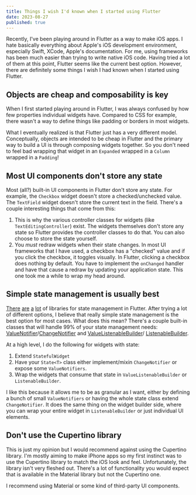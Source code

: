 ```yaml
---
title: Things I wish I'd known when I started using Flutter
date: 2023-08-27
published: true
---
```


Recently, I've been playing around in Flutter as a way to make iOS apps.
I hate basically everything about Apple's iOS development environment, especially
Swift, XCode, Apple's documentation. For me, using frameworks has been much easier
than trying to write native iOS code. Having tried a lot of them at this point, Flutter
seems like the current best option. However, there are definitely some things I wish I had
known when I started using Flutter.
<br />

## Objects are cheap and composability is key

When I first started playing around in Flutter, I was always confused by how
few properties individual widgets have. Compared to CSS for example, there
wasn't a way to define things like padding or borders in most widgets.

What I eventually realized is that Flutter just has a very different model.
Conceptually, objects are intended to be cheap in Flutter and the primary
way to build a UI is through composing widgets together. So you don't need
to feel bad wrapping that widget in an `Expanded` wrapped in a `Column`
wrapped in a `Padding`!
<br />

## Most UI components don't store any state

Most (all?) built-in UI components in Flutter don't store any state. For example,
the `Checkbox` widget doesn't store a checked/unchecked value. The `TextField`
widget doesn't store the current text in the field. There's a couple interesting
things that come from this:
1. This is why the various controller classes for widgets (like `TextEditingController`)
   exist. The widgets themselves don't store any state so Flutter provides the
   controller classes to do that. You can also choose to store the state yourself.
1. You _must_ redraw widgets when their state changes. In most UI frameworks that
   I have used, a checkbox has a "checked" value and if you click the checkbox, it
   toggles visually. In Flutter, clicking a checkbox does nothing by default. You
   have to implement the `onChanged` handler and have that cause a redraw by
   updating your application state. This one took me a while to wrap my head around.

## Simple state management is usually best

[There][state-1] [are][state-2] [a][state-3] [lot][state-4] of libraries for state
management in Flutter. After trying a lot of different options, I believe that really
simple state management is the best option for most cases. What does this mean?
There's a couple built-in classes that will handle 99% of your state management needs:
[ValueNotifier][vn]/[ChangeNotifier][cn] and [ValueListenableBuilder][vlb]/
[ListenableBuilder][lb].

At a high level, I do the following for widgets with state:
1. Extend `StatefulWidget`
1. Have your `State<T>` class either implement/mixin `ChangeNotifier` or expose
   some `ValueNotifiers`.
1. Wrap the widgets that consume that state in `ValueListenableBuilder` or
   `ListenableBuilder`.

I like this because it allows me to be as granular as I want, either by defining
a bunch of small `ValueNotifiers` or having the whole state class extend `ChangeNotifier`.
It does the same thing on the widget builder side, where you can wrap your entire
widget in `ListenableBuilder` or just individual UI elements.
<br />

## Don't use the Cupertino library

This is just my opinion but I would recommend against using the Cupertino library.
I'm mostly aiming to make iPhone apps so my first instinct was to use the Cupertino library
to match the iOS look and feel. Unfortunately, the library isn't very fleshed out.
There's a lot of functionality you would expect that is available in the Material library
but not the Cupertino one.

I recommend using Material or some kind of third-party UI components.

[state-1]: https://docs.flutter.dev/ui/interactivity
[state-2]: https://api.flutter.dev/flutter/widgets/InheritedWidget-class.html
[state-3]: https://pub.dev/packages/provider
[state-4]: https://riverpod.dev/
[vn]: https://api.flutter.dev/flutter/foundation/ValueNotifier-class.html
[vlb]: https://api.flutter.dev/flutter/widgets/ValueListenableBuilder-class.html
[cn]: https://api.flutter.dev/flutter/foundation/ChangeNotifier-class.html
[lb]: https://api.flutter.dev/flutter/widgets/ListenableBuilder-class.html
